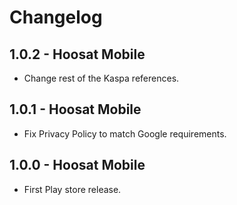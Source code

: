 # Changelog

## 1.0.2 - Hoosat Mobile

- Change rest of the Kaspa references.

## 1.0.1 - Hoosat Mobile

- Fix Privacy Policy to match Google requirements.

## 1.0.0 - Hoosat Mobile

- First Play store release.
